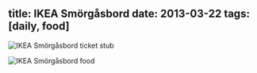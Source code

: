 title: IKEA Smörgåsbord
date: 2013-03-22
tags: [daily, food]
---

![IKEA Smörgåsbord ticket stub](https://dl.dropbox.com/u/4291520/scriptogram/smorgasbord-1.jpg)

![IKEA Smörgåsbord food](https://dl.dropbox.com/u/4291520/scriptogram/smorgasbord-2.jpg)
